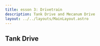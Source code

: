 ```yaml
---
title: esson 3: Drivetrain
description: Tank Drive and Mecanum Drive
layout: ../../layouts/MainLayout.astro
---
```


## Tank Drive


